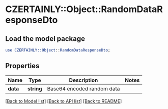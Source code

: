 # CZERTAINLY::Object::RandomDataResponseDto

## Load the model package
```perl
use CZERTAINLY::Object::RandomDataResponseDto;
```

## Properties
Name | Type | Description | Notes
------------ | ------------- | ------------- | -------------
**data** | **string** | Base64 encoded random data | 

[[Back to Model list]](../README.md#documentation-for-models) [[Back to API list]](../README.md#documentation-for-api-endpoints) [[Back to README]](../README.md)


